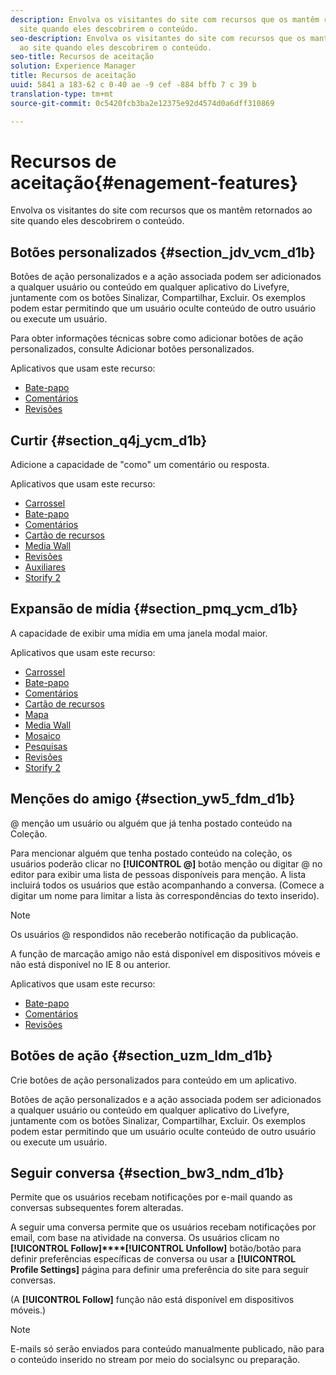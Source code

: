 ```yaml
---
description: Envolva os visitantes do site com recursos que os mantêm retornados ao
  site quando eles descobrirem o conteúdo.
seo-description: Envolva os visitantes do site com recursos que os mantêm retornados
  ao site quando eles descobrirem o conteúdo.
seo-title: Recursos de aceitação
solution: Experience Manager
title: Recursos de aceitação
uuid: 5841 a 183-62 c 0-40 ae -9 cef -884 bffb 7 c 39 b
translation-type: tm+mt
source-git-commit: 0c5420fcb3ba2e12375e92d4574d0a6dff310869

---
```



# Recursos de aceitação{#enagement-features}

Envolva os visitantes do site com recursos que os mantêm retornados ao site quando eles descobrirem o conteúdo.

## Botões personalizados {#section_jdv_vcm_d1b}

Botões de ação personalizados e a ação associada podem ser adicionados a qualquer usuário ou conteúdo em qualquer aplicativo do Livefyre, juntamente com os botões Sinalizar, Compartilhar, Excluir. Os exemplos podem estar permitindo que um usuário oculte conteúdo de outro usuário ou execute um usuário.

Para obter informações técnicas sobre como adicionar botões de ação personalizados, consulte Adicionar botões personalizados.

Aplicativos que usam este recurso:

* [Bate-papo](../c-about-apps/c-chat-app/c-chat-app.md#c_chat_app)
* [Comentários](/help/using/c-about-apps/c-comments/c-comments.md)
* [Revisões](../c-about-apps/c-reviews-app/c-reviews-app.md#c_reviews_app)

## Curtir {#section_q4j_ycm_d1b}

Adicione a capacidade de "como" um comentário ou resposta.

Aplicativos que usam este recurso:

* [Carrossel](../c-about-apps/c-carousel-app/c-carousel-app.md#c_carousel_app)
* [Bate-papo](../c-about-apps/c-chat-app/c-chat-app.md#c_chat_app)
* [Comentários](/help/using/c-about-apps/c-comments/c-comments.md)
* [Cartão de recursos](../c-about-apps/c-feature-card-app/c-feature-card-app.md#c_feature_card_app)
* [Media Wall](../c-about-apps/c-media-wall-app/c-media-wall-app.md#c_media_wall_app)
* [Revisões](../c-about-apps/c-reviews-app/c-reviews-app.md#c_reviews_app)
* [Auxiliares](../c-about-apps/c-sidenotes-app/c-sidenotes-app.md#c_sidenotes_app)
* [Storify 2](../c-about-apps/c-storify2/c-storify2.md#c_storify2)

## Expansão de mídia {#section_pmq_ycm_d1b}

A capacidade de exibir uma mídia em uma janela modal maior.

Aplicativos que usam este recurso:

* [Carrossel](../c-about-apps/c-carousel-app/c-carousel-app.md#c_carousel_app)
* [Bate-papo](../c-about-apps/c-chat-app/c-chat-app.md#c_chat_app)
* [Comentários](/help/using/c-about-apps/c-comments/c-comments.md)
* [Cartão de recursos](../c-about-apps/c-feature-card-app/c-feature-card-app.md#c_feature_card_app)
* [Mapa](../c-about-apps/c-map-app/c-map-app.md#c_map_app)
* [Media Wall](../c-about-apps/c-media-wall-app/c-media-wall-app.md#c_media_wall_app)
* [Mosaico](../c-about-apps/c-mosaic-app/c-mosaic-app.md#c_mosaic_app)
* [Pesquisas](../c-about-apps/c-polls-app/c-polls-app.md#c_polls_app)
* [Revisões](../c-about-apps/c-reviews-app/c-reviews-app.md#c_reviews_app)
* [Storify 2](../c-about-apps/c-storify2/c-storify2.md#c_storify2)

## Menções do amigo {#section_yw5_fdm_d1b}

@ menção um usuário ou alguém que já tenha postado conteúdo na Coleção.

Para mencionar alguém que tenha postado conteúdo na coleção, os usuários poderão clicar no **[!UICONTROL @]** botão menção ou digitar @ no editor para exibir uma lista de pessoas disponíveis para menção. A lista incluirá todos os usuários que estão acompanhando a conversa. (Comece a digitar um nome para limitar a lista às correspondências do texto inserido).

>[!NOTE]
>
>Os usuários @ respondidos não receberão notificação da publicação.

A função de marcação amigo não está disponível em dispositivos móveis e não está disponível no IE 8 ou anterior.

Aplicativos que usam este recurso:

* [Bate-papo](../c-about-apps/c-chat-app/c-chat-app.md#c_chat_app)
* [Comentários](/help/using/c-about-apps/c-comments/c-comments.md)
* [Revisões](../c-about-apps/c-reviews-app/c-reviews-app.md#c_reviews_app)

## Botões de ação {#section_uzm_ldm_d1b}

Crie botões de ação personalizados para conteúdo em um aplicativo.

Botões de ação personalizados e a ação associada podem ser adicionados a qualquer usuário ou conteúdo em qualquer aplicativo do Livefyre, juntamente com os botões Sinalizar, Compartilhar, Excluir. Os exemplos podem estar permitindo que um usuário oculte conteúdo de outro usuário ou execute um usuário.

## Seguir conversa {#section_bw3_ndm_d1b}

Permite que os usuários recebam notificações por e-mail quando as conversas subsequentes forem alteradas.

A seguir uma conversa permite que os usuários recebam notificações por email, com base na atividade na conversa. Os usuários clicam no **[!UICONTROL Follow]****[!UICONTROL Unfollow]** botão/botão para definir preferências específicas de conversa ou usar a **[!UICONTROL Profile Settings]** página para definir uma preferência do site para seguir conversas.

(A **[!UICONTROL Follow]** função não está disponível em dispositivos móveis.)

>[!NOTE]
>
>E-mails só serão enviados para conteúdo manualmente publicado, não para o conteúdo inserido no stream por meio do socialsync ou preparação.

